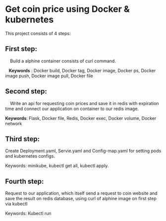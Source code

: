 # Get coin price using Docker & kubernetes

This project consists of 4 steps:

## First step:

    Build a alphine container consists of curl command.

   **Keywords** : Docker build, Docker tag, Docker image, Docker ps, Docker image push, Docker image pull, Docker file

## Second step:

    Write an api for requesting coin prices and save it in redis with expiration time and connect our application on container to our redis image.

  **Keywords**: Flask, Docker file, Redis, Docker exec, Docker volume, Docker network

## Third step:

Create Deployment.yaml, Servie.yaml and Config-map.yaml for setting pods and kubernetes configs.

Keywords: minikube, kubectl get all, kubectl apply.

## Fourth step:

Request to our application, which itself send a request to coin website and save the result on redis database, using curl of alphine image on first step via kubectl

Keywords: Kubectl run




